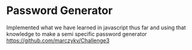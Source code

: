 # Password Generator
Implemented what we have learned in javascript thus far and using that knowledge to make a semi specific password generator 
https://github.com/marczykv/Challenge3
